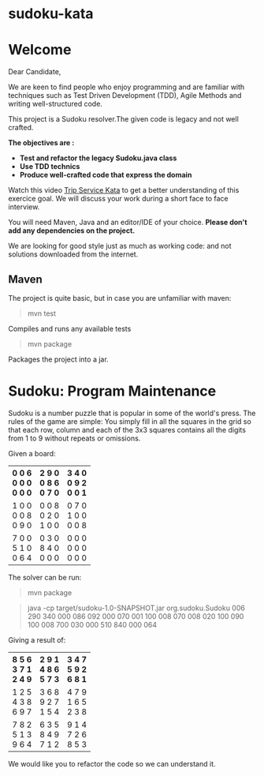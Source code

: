 # sudoku-kata

Welcome
=======

Dear Candidate,

We are keen to find people who enjoy programming and are familiar with techniques such as
Test Driven Development (TDD), Agile Methods and writing well-structured code.

This project is a Sudoku resolver.The given code is legacy and not well crafted.

**The objectives are :**
* **Test and refactor the legacy Sudoku.java class**
* **Use TDD technics** 
* **Produce well-crafted code that express the domain**

Watch this video [Trip Service Kata](https://www.youtube.com/watch?v=_NnElPO5BU0) to get a better understanding of this exercice goal. 
We will discuss your work during a short face to face interview.

You will need Maven, Java and an editor/IDE of your choice.
**Please don't add any dependencies on the project.**

We are looking for good style just as much as working code: and not solutions downloaded from the internet.

Maven
-----
The project is quite basic, but in case you are unfamiliar with maven:

> mvn test

Compiles and runs any available tests

> mvn package

Packages the project into a jar.

Sudoku: Program Maintenance
===========================

Sudoku is a number puzzle that is popular in some of the world's
press. The rules of the game are simple: You simply fill in all the
squares in the grid so that each row, column and each of the 3x3
squares contains all the digits from 1 to 9 without repeats or
omissions.

Given a board:

 <table>
   <tr>
     <th>
         0 0 6<br/>
         0 0 0<br/>
         0 0 0<br/>
     </th>
     <th>
         2 9 0<br/>
         0 8 6<br/>
         0 7 0<br/>
     </th>
     <th>
         3 4 0<br/>
         0 9 2<br/>
         0 0 1<br/>
     </th>
   </tr>
   <tr>
     <td>
         1 0 0<br/>
         0 0 8<br/>
         0 9 0<br/>
     </td>
     <td>
         0 0 8<br/>
         0 2 0<br/>
         1 0 0<br/>
     </td>
     <td>
         0 7 0<br/>
         1 0 0<br/>
         0 0 8<br/>
     </td>
   </tr>
   <tr>
     <td>
         7 0 0<br/>
         5 1 0<br/>
         0 6 4<br/>
     </td>
     <td>
         0 3 0<br/>
         8 4 0<br/>
         0 0 0<br/>
     <td>
         0 0 0<br/>
         0 0 0<br/>
         0 0 0<br/>
     </td>
   </tr>
 </table>

The solver can be run:


> mvn package

> java -cp target/sudoku-1.0-SNAPSHOT.jar org.sudoku.Sudoku 006 290 340 000 086 092 000 070 001 100 008 070 008 020 100 090 100 008 700 030 000 510 840 000 064

Giving a result of:

 <table>
   <tr>
     <th>
         8 5 6<br/>
         3 7 1<br/>
         2 4 9<br/>
     </th>
     <th>
         2 9 1<br/>
         4 8 6<br/>
         5 7 3<br/>
     </th>
     <th>
         3 4 7<br/>
         5 9 2<br/>
         6 8 1<br/>
     </th>
   </tr>
   <tr>
     <td>
         1 2 5<br/>
         4 3 8<br/>
         6 9 7<br/>
     </td>
     <td>
         3 6 8<br/>
         9 2 7<br/>
         1 5 4<br/>
     </td>
     <td>
         4 7 9<br/>
         1 6 5<br/>
         2 3 8<br/>
     </td>
   </tr>
   <tr>
     <td>
         7 8 2<br/>
         5 1 3<br/>
         9 6 4<br/>
     </td>
     <td>
         6 3 5<br/>
         8 4 9<br/>
         7 1 2<br/>
     <td>
         9 1 4<br/>
         7 2 6<br/>
         8 5 3<br/>
     </td>
   </tr>
 </table>

We would like you to refactor the code so we can understand it.


